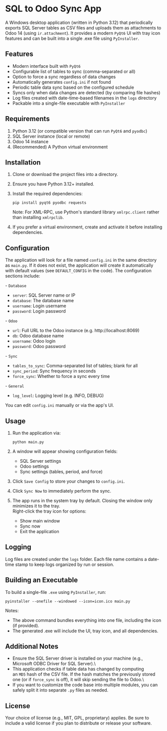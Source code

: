 SQL to Odoo Sync App
====================

A Windows desktop application (written in Python 3.12) that periodically exports SQL Server tables as CSV files and uploads them as attachments to Odoo 14 (using `ir.attachment`). It provides a modern `PyQt6` UI with tray icon features and can be built into a single .exe file using `PyInstaller`.

Features
--------

-   Modern interface built with `PyQt6`
-   Configurable list of tables to sync (comma-separated or all)
-   Option to force a sync regardless of data changes
-   Automatically generates `config.ini` if not found
-   Periodic table data sync based on the configured schedule
-   Syncs only when data changes are detected (by comparing file hashes)
-   Log files created with date-time-based filenames in the `logs` directory
-   Packable into a single-file executable with `PyInstaller`

Requirements
------------

1.  Python 3.12 (or compatible version that can run `PyQt6` and `pyodbc`)
2.  SQL Server instance (local or remote)
3.  Odoo 14 instance
4.  (Recommended) A Python virtual environment

Installation
------------

1.  Clone or download the project files into a directory.

2.  Ensure you have Python 3.12+ installed.

3.  Install the required dependencies:

    ```
    pip install pyqt6 pyodbc requests

    ```

    Note: For XML-RPC, use Python's standard library `xmlrpc.client` rather than installing `xmlrpclib`.

4.  If you prefer a virtual environment, create and activate it before installing dependencies.

Configuration
-------------

The application will look for a file named `config.ini` in the same directory as `main.py`. If it does not exist, the application will create it automatically with default values (see `DEFAULT_CONFIG` in the code). The configuration sections include:

- `Database`

-   `server`: SQL Server name or IP
-   `database`: The database name
-   `username`: Login username
-   `password`: Login password

- `Odoo`

-   `url`: Full URL to the Odoo instance (e.g. http://localhost:8069)
-   `db`: Odoo database name
-   `username`: Odoo login
-   `password`: Odoo password

- `Sync`

-   `tables_to_sync`: Comma-separated list of tables; blank for all
-   `sync_period`: Sync frequency in seconds
-   `force_sync`: Whether to force a sync every time

- `General`

-   `log_level`: Logging level (e.g. INFO, DEBUG)

You can edit `config.ini` manually or via the app's UI.

Usage
-----

1.  Run the application via:

    ```
    python main.py

    ```

2.  A window will appear showing configuration fields:

    -   SQL Server settings
    -   Odoo settings
    -   Sync settings (tables, period, and force)
3.  Click `Save Config` to store your changes to `config.ini`.

4.  Click `Sync Now` to immediately perform the sync.

5.  The app runs in the system tray by default. Closing the window only minimizes it to the tray.\
    Right-click the tray icon for options:

    -   Show main window
    -   Sync now
    -   Exit the application

Logging
-------

Log files are created under the `logs` folder. Each file name contains a date-time stamp to keep logs organized by run or session.

Building an Executable
----------------------

To build a single-file `.exe` using `PyInstaller`, run:

```
pyinstaller --onefile --windowed --icon=icon.ico main.py

```

Notes:

-   The above command bundles everything into one file, including the icon (if provided).
-   The generated .exe will include the UI, tray icon, and all dependencies.

Additional Notes
----------------

- Ensure the SQL Server driver is installed on your machine (e.g., Microsoft ODBC Driver for SQL Server).\
- This application checks if table data has changed by computing an `MD5` hash of the CSV file. If the hash matches the previously stored one (or if `force_sync` is off), it will skip sending the file to Odoo.\
- If you want to customize the code base into multiple modules, you can safely split it into separate `.py` files as needed.

License
-------

Your choice of license (e.g., MIT, GPL, proprietary) applies. Be sure to include a valid license if you plan to distribute or release your software.